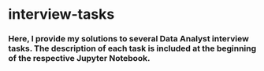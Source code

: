 # interview-tasks
### Here, I provide my solutions to several Data Analyst interview tasks. The description of each task is included at the beginning of the respective Jupyter Notebook.

